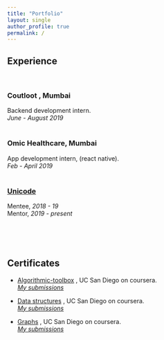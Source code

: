 ```yaml
---
title: "Portfolio"
layout: single
author_profile: true
permalink: /
---
```


## Experience

<br>

### Coutloot , Mumbai 
Backend development intern.<br>
_June - August 2019_<br>
<br>

### Omic Healthcare, Mumbai
App development intern, (react native).<br>
_Feb - April 2019_<br>
<br>

### [Unicode](https://djunicode.github.io/about/)
Mentee,  _2018 - 19_ <br>
Mentor,   _2019 - present_ <br>


<br><br><br>

## Certificates

- [Algorithmic-toolbox](https://drive.google.com/file/d/1RMBBhmT2nhFp3I6sYA9aepBKCwYFFqAL/view?usp=drivesdk) , UC San Diego on coursera.
   <br> [_My submissions_](https://github.com/nishant-nimbare/cp/tree/master/course/Algorithmic-toolBox)
  
- [Data structures](https://drive.google.com/file/d/1xXtkAQyULSEeOx2KhTUSiGHleS10uhke/view?usp=drivesdk) , UC San Diego on coursera.
  <br> [_My submissions_](https://github.com/nishant-nimbare/cp/tree/master/course/Data_structures)

- [Graphs](https://drive.google.com/file/d/1GZFWxSNQMVMXAQL0sXR01W0V6p3wSOME/view?usp=sharing) , UC San Diego on coursera.
  <br> [_My submissions_](https://github.com/nishant-nimbare/cp/tree/master/course/graphs)


<!-- # connect with me ;) -->
<!-- display the social media buttons in your README -->
<!-- 
[![alt text][1.1]][1]
[![alt text][2.1]][2]
[![alt text][3.1]][3]
[![alt text][4.1]][4]
[![alt text][5.1]][5]


[1.1]: https://img.icons8.com/carbon-copy/24/000000/email.png
[2.1]: https://img.icons8.com/material-outlined/24/000000/github.png
[3.1]: https://img.icons8.com/wired/24/000000/chef-hat.png
[4.1]: https://img.icons8.com/android/24/000000/linkedin.png
[5.1]: https://img.icons8.com/ios-filled/24/000000/gitlab.png

[1]: mailto:nishantnimbare@gmail.com
[2]: http://www.github.com/nishant-nimbare
[3]: https://www.codechef.com/users/nishantnimbare
[4]: https://www.linkedin.com/in/nishant-nimbare/
[5]: https://gitlab.com/nishant-nimbare
 -->
